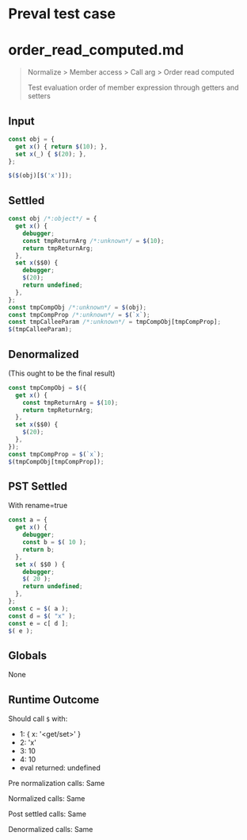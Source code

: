# Preval test case

# order_read_computed.md

> Normalize > Member access > Call arg > Order read computed
>
> Test evaluation order of member expression through getters and setters

## Input

`````js filename=intro
const obj = {
  get x() { return $(10); },
  set x(_) { $(20); },
};

$($(obj)[$('x')]);
`````


## Settled


`````js filename=intro
const obj /*:object*/ = {
  get x() {
    debugger;
    const tmpReturnArg /*:unknown*/ = $(10);
    return tmpReturnArg;
  },
  set x($$0) {
    debugger;
    $(20);
    return undefined;
  },
};
const tmpCompObj /*:unknown*/ = $(obj);
const tmpCompProp /*:unknown*/ = $(`x`);
const tmpCalleeParam /*:unknown*/ = tmpCompObj[tmpCompProp];
$(tmpCalleeParam);
`````


## Denormalized
(This ought to be the final result)

`````js filename=intro
const tmpCompObj = $({
  get x() {
    const tmpReturnArg = $(10);
    return tmpReturnArg;
  },
  set x($$0) {
    $(20);
  },
});
const tmpCompProp = $(`x`);
$(tmpCompObj[tmpCompProp]);
`````


## PST Settled
With rename=true

`````js filename=intro
const a = {
  get x() {
    debugger;
    const b = $( 10 );
    return b;
  },
  set x( $$0 ) {
    debugger;
    $( 20 );
    return undefined;
  },
};
const c = $( a );
const d = $( "x" );
const e = c[ d ];
$( e );
`````


## Globals


None


## Runtime Outcome


Should call `$` with:
 - 1: { x: '<get/set>' }
 - 2: 'x'
 - 3: 10
 - 4: 10
 - eval returned: undefined

Pre normalization calls: Same

Normalized calls: Same

Post settled calls: Same

Denormalized calls: Same
